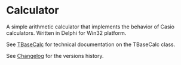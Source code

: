 # Calculator
A simple arithmetic calculator that implements the behavior of Casio calculators. Written in Delphi for Win32 platform.

See [TBaseCalc](TBaseCalc.md) for technical documentation on the TBaseCalc class.

See [Changelog](CHANGELOG.md) for the versions history.
